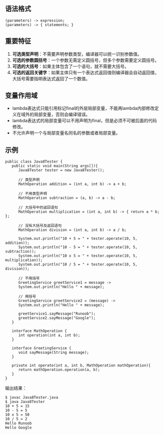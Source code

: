 ## 语法格式

```
(parameters) -> expression;
(parameters) -> { statements; }
```
## 重要特征
1. **可选类型声明**：不需要声明参数类型，编译器可以统一识别参数值。
1. **可选的参数圆括号**：一个参数无需定义圆括号，但多个参数需要定义圆括号。
1. **可选的大括号**：如果主体包含了一个语句，就不需要大括号。
1. **可选的返回关键字**：如果主体只有一个表达式返回值则编译器会自动返回值，大括号需要指明表达式返回了一个数值。

## 变量作用域
- lambda表达式只能引用标记final的外层局部变量，不能再lambda内部修改定义在域外的局部变量，否则会编译错误。
- lambda表达式的局部变量可以不用声明为final，但是必须不可被后面的代码修改。
- 不允许声明一个与局部变量名同名的参数或者局部变量。


## 示例
```
public class Java8Tester {
   public static void main(String args[]){
      Java8Tester tester = new Java8Tester();
        
      // 类型声明
      MathOperation addition = (int a, int b) -> a + b;
        
      // 不用类型声明
      MathOperation subtraction = (a, b) -> a - b;
        
      // 大括号中的返回语句
      MathOperation multiplication = (int a, int b) -> { return a * b; };
        
      // 没有大括号及返回语句
      MathOperation division = (int a, int b) -> a / b;
        
      System.out.println("10 + 5 = " + tester.operate(10, 5, addition));
      System.out.println("10 - 5 = " + tester.operate(10, 5, subtraction));
      System.out.println("10 x 5 = " + tester.operate(10, 5, multiplication));
      System.out.println("10 / 5 = " + tester.operate(10, 5, division));
        
      // 不用括号
      GreetingService greetService1 = message ->
      System.out.println("Hello " + message);
        
      // 用括号
      GreetingService greetService2 = (message) ->
      System.out.println("Hello " + message);
        
      greetService1.sayMessage("Runoob");
      greetService2.sayMessage("Google");
   }
    
   interface MathOperation {
      int operation(int a, int b);
   }
    
   interface GreetingService {
      void sayMessage(String message);
   }
    
   private int operate(int a, int b, MathOperation mathOperation){
      return mathOperation.operation(a, b);
   }
}
```

输出结果：

```
$ javac Java8Tester.java 
$ java Java8Tester
10 + 5 = 15
10 - 5 = 5
10 x 5 = 50
10 / 5 = 2
Hello Runoob
Hello Google
```

